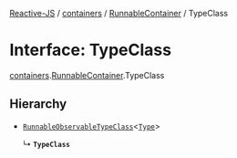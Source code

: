 [Reactive-JS](../README.md) / [containers](../modules/containers.md) / [RunnableContainer](../modules/containers.RunnableContainer.md) / TypeClass

# Interface: TypeClass

[containers](../modules/containers.md).[RunnableContainer](../modules/containers.RunnableContainer.md).TypeClass

## Hierarchy

- [`RunnableObservableTypeClass`](containers.RunnableObservableTypeClass.md)<[`Type`](containers.RunnableContainer.Type.md)\>

  ↳ **`TypeClass`**
